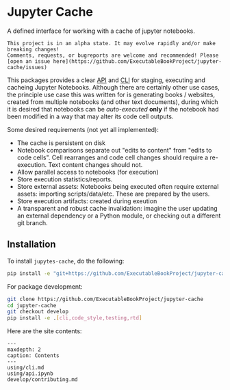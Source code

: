 # Jupyter Cache

A defined interface for working with a cache of jupyter notebooks.

```{warning}
This project is in an alpha state. It may evolve rapidly and/or make breaking changes!
Comments, requests, or bugreports are welcome and recommended! Please
[open an issue here](https://github.com/ExecutableBookProject/jupyter-cache/issues)
```

This packages provides a clear [API](use/api) and [CLI](use/cli) for staging, executing and cacheing
Jupyter Notebooks. Although there are certainly other use cases,
the principle use case this was written for is generating books / websites,
created from multiple notebooks (and other text documents),
during which it is desired that notebooks can be *auto-executed* **only**
if the notebook had been modified in a way that may alter its code cell outputs.

Some desired requirements (not yet all implemented):

- The cache is persistent on disk
- Notebook comparisons separate out "edits to content" from "edits to code cells".
  Cell rearranges and code cell changes should require a re-execution.
  Text content changes should not.
- Allow parallel access to notebooks (for execution)
- Store execution statistics/reports.
- Store external assets: Notebooks being executed often require external assets: importing scripts/data/etc. These are prepared by the users.
- Store execution artifacts: created during exeution
- A transparent and robust cache invalidation: imagine the user updating an external dependency or a Python module, or checking out a different git branch.

## Installation

To install `jupytes-cache`, do the following:

```bash
pip install -e "git+https://github.com/ExecutableBookProject/jupyter-cache.git#egg=jupyter-cache[cli]"
```

For package development:

```bash
git clone https://github.com/ExecutableBookProject/jupyter-cache
cd jupyter-cache
git checkout develop
pip install -e .[cli,code_style,testing,rtd]
```

Here are the site contents:

```{toctree}
---
maxdepth: 2
caption: Contents
---
using/cli.md
using/api.ipynb
develop/contributing.md
```
